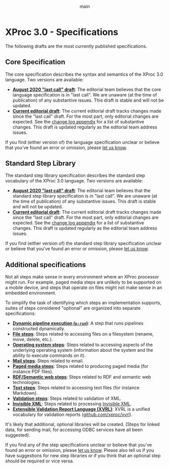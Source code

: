 <pubmeta>
<header>main</header>
<title>XProc 3.0 - Specifications</title>
</pubmeta>

<h1>XProc 3.0 - Specifications</h1>

The following drafts are the most currently published specifications.

<h2>Core Specification</h2>

The core specification describes the syntax and semantics of the XProc&#160;3.0 language. Two versions are available:

* **[August 2020 "last call" draft](https://spec.xproc.org/lastcall-2020-08/head/xproc/)**: The editorial team believes that the core language specification is in "last call". We are unaware (at the time of publication) of any substantive issues. This draft is stable and will not be updated.
* **[Current editorial draft](https://spec.xproc.org/master/head/xproc/)**: The current editorial draft tracks changes made since the "last call" draft. For the most part, only editorial changes are expected. See the [change log appendix](https://spec.xproc.org/master/head/xproc/#changelog) for a list of substantive changes. This draft is updated regularly as the editorial team address issues.

If you find (either version of) the language specification unclear or believe
that you've found an error or omission, please [let us know](https://github.com/xproc/3.0-specification/issues).


<h2>Standard Step Library</h2>

The standard step library specification describes the standard step vocabulary of the XProc&#160;3.0 language. Two versions are available:

* **[August 2020 "last call" draft](https://spec.xproc.org/lastcall-2020-08/head/steps/)**: The editorial team believes that the standard step library specification is in "last call". We are unaware (at the time of publication) of any substantive issues. This draft is stable and will not be updated.
* **[Current editorial draft](https://spec.xproc.org/master/head/steps/)**: The current editorial draft tracks changes made since the "last call" draft. For the most part, only editorial changes are expected. See the [change log appendix](https://spec.xproc.org/master/head/steps/#changelog) for a list of substantive changes. This draft is updated regularly as the editorial team address issues.

If you find (either version of) the standard step library specification unclear or believe
that you've found an error or omission, please [let us know](https://github.com/xproc/3.0-steps/issues).

<h2>Additional specifications</h2>

Not all steps make sense in every environment where an XProc processor might run. For example, paged media steps are unlikely to be supported on a mobile device, and steps that operate on files might not make sense in an embedded environment.

To simplify the task of identifying which steps an implementation supports, suites of steps considered "optional" are organized into separate specifications:

* **[Dynamic pipeline execution (`p:run`)](https://spec.xproc.org/master/head/run/)**: A step that runs pipelines constructed dynamically.
* **[File steps](https://spec.xproc.org/master/head/file/)**: Steps related to accessing files on a filesystem (rename, move, delete, etc.).
* **[Operating system steps](https://spec.xproc.org/master/head/os/)**: Steps related to accessing aspects of the underlying operating system (information about the system and the ability to execute commands on it).
* **[Mail steps](https://spec.xproc.org/master/head/mail/)**: Steps related to email.
* **[Paged media steps](https://spec.xproc.org/master/head/paged-media/)**: Steps related to producing paged media (for instance PDF files).
* **[RDF/Semantic web steps](https://spec.xproc.org/master/head/rdf/)**: Steps related to RDF and semantic web technologies.
* **[ Text steps](https://spec.xproc.org/master/head/text/)**: Steps related to accessing text files (for instance Markdown).
* **[ Validation steps](https://spec.xproc.org/master/head/validation/)**: Steps related to validation of XML.
* **[ Invisible XML](https://spec.xproc.org/master/head/ixml/)**: Steps related to processing [Invisible XML](https://invisiblexml.org/).
* **[Extensible Validation Report Language (XVRL)](https://spec.xproc.org/master/head/xvrl/)**: XVRL is a unified vocabulary for validation reports ([github.com/xproc/xvrl](github.com/xproc/xvrl)).



It's likely that additional, optional libraries will be created. (Steps for linked data, for sending mail, for accessing ODBC services have all been suggested).

If you find any of the step specifications unclear or believe that you've found an error or omission, please [let us know](https://github.com/xproc/3.0-steps/issues). Please also tell us if you have suggestions for new step libraries or if you think that an optional step should be required or vice versa.

